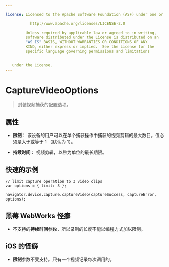 ```yaml
---

license: Licensed to the Apache Software Foundation (ASF) under one or more contributor license agreements. See the NOTICE file distributed with this work for additional information regarding copyright ownership. The ASF licenses this file to you under the Apache License, Version 2.0 (the "License"); you may not use this file except in compliance with the License. You may obtain a copy of the License at

           http://www.apache.org/licenses/LICENSE-2.0
    
         Unless required by applicable law or agreed to in writing,
         software distributed under the License is distributed on an
         "AS IS" BASIS, WITHOUT WARRANTIES OR CONDITIONS OF ANY
         KIND, either express or implied.  See the License for the
         specific language governing permissions and limitations
    

   under the License.
---
```


# CaptureVideoOptions

> 封装视频捕获的配置选项。

## 属性

*   **限制**： 该设备的用户可以在单个捕获操作中捕获的视频剪辑的最大数目。值必须是大于或等于 1 （默认为 1）。

*   **持续时间**： 视频剪辑，以秒为单位的最长期限。

## 快速的示例

    // limit capture operation to 3 video clips
    var options = { limit: 3 };
    
    navigator.device.capture.captureVideo(captureSuccess, captureError, options);
    

## 黑莓 WebWorks 怪癖

*   不支持的**持续时间**参数，所以录制的长度不能以编程方式加以限制。

## iOS 的怪癖

*   **限制**参数不受支持。只有一个视频记录每次调用的。